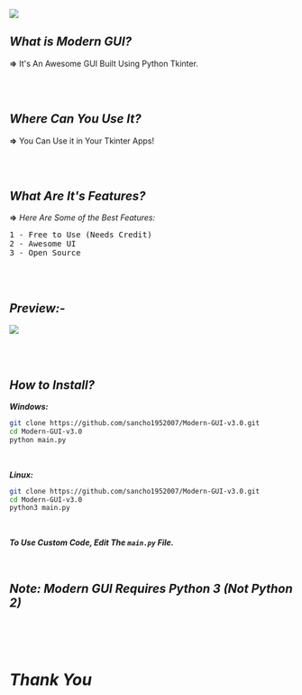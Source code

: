 [![](https://i.ibb.co/NSdZcg3/logo.png)](https://github.com/sancho1952007/Modern-GUI-v3.0)

## ***What is Modern GUI?***
**=>** It's An Awesome GUI Built Using Python Tkinter.

<br><br>

## ***Where Can You Use It?***
**=>** You Can Use it in Your Tkinter Apps!

<br><br>

## ***What Are It's Features?***
**=>** <em>Here Are Some of the Best Features:</em>  
<pre>
1 - Free to Use (Needs Credit)  
2 - Awesome UI  
3 - Open Source
</pre>

<br><br>

## ***Preview:-***
![](https://i.ibb.co/1LyJ3v2/Preview-v3-0.gif)

<br><br>

## ***How to Install?***
***Windows:***
```bash
git clone https://github.com/sancho1952007/Modern-GUI-v3.0.git
cd Modern-GUI-v3.0
python main.py
```

<br>

***Linux:***
```bash
git clone https://github.com/sancho1952007/Modern-GUI-v3.0.git
cd Modern-GUI-v3.0
python3 main.py
```
<br>

***To Use Custom Code, Edit The `main.py` File.***

<br>

## ***Note:*** *Modern GUI Requires Python 3 (Not Python 2)*

<br><br><br>

# ***Thank You***
